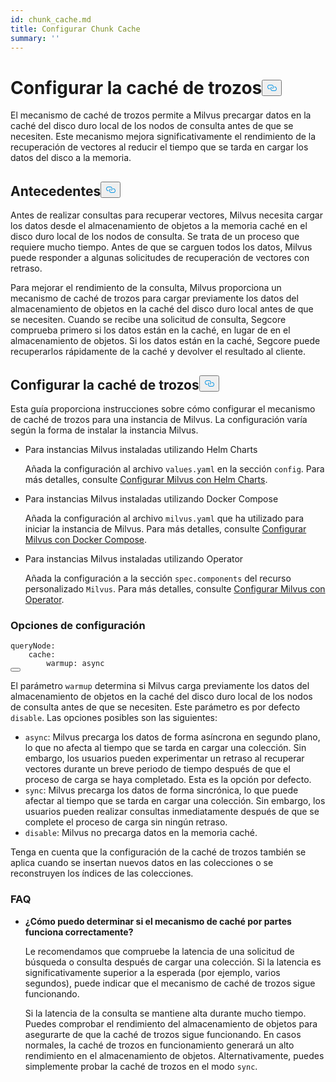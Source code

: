 ```yaml
---
id: chunk_cache.md
title: Configurar Chunk Cache
summary: ''
---
```

<h1 id="Configure-Chunk-Cache" class="common-anchor-header">Configurar la caché de trozos<button data-href="#Configure-Chunk-Cache" class="anchor-icon" translate="no">
      <svg translate="no"
        aria-hidden="true"
        focusable="false"
        height="20"
        version="1.1"
        viewBox="0 0 16 16"
        width="16"
      >
        <path
          fill="#0092E4"
          fill-rule="evenodd"
          d="M4 9h1v1H4c-1.5 0-3-1.69-3-3.5S2.55 3 4 3h4c1.45 0 3 1.69 3 3.5 0 1.41-.91 2.72-2 3.25V8.59c.58-.45 1-1.27 1-2.09C10 5.22 8.98 4 8 4H4c-.98 0-2 1.22-2 2.5S3 9 4 9zm9-3h-1v1h1c1 0 2 1.22 2 2.5S13.98 12 13 12H9c-.98 0-2-1.22-2-2.5 0-.83.42-1.64 1-2.09V6.25c-1.09.53-2 1.84-2 3.25C6 11.31 7.55 13 9 13h4c1.45 0 3-1.69 3-3.5S14.5 6 13 6z"
        ></path>
      </svg>
    </button></h1><p>El mecanismo de caché de trozos permite a Milvus precargar datos en la caché del disco duro local de los nodos de consulta antes de que se necesiten. Este mecanismo mejora significativamente el rendimiento de la recuperación de vectores al reducir el tiempo que se tarda en cargar los datos del disco a la memoria.</p>
<h2 id="Background" class="common-anchor-header">Antecedentes<button data-href="#Background" class="anchor-icon" translate="no">
      <svg translate="no"
        aria-hidden="true"
        focusable="false"
        height="20"
        version="1.1"
        viewBox="0 0 16 16"
        width="16"
      >
        <path
          fill="#0092E4"
          fill-rule="evenodd"
          d="M4 9h1v1H4c-1.5 0-3-1.69-3-3.5S2.55 3 4 3h4c1.45 0 3 1.69 3 3.5 0 1.41-.91 2.72-2 3.25V8.59c.58-.45 1-1.27 1-2.09C10 5.22 8.98 4 8 4H4c-.98 0-2 1.22-2 2.5S3 9 4 9zm9-3h-1v1h1c1 0 2 1.22 2 2.5S13.98 12 13 12H9c-.98 0-2-1.22-2-2.5 0-.83.42-1.64 1-2.09V6.25c-1.09.53-2 1.84-2 3.25C6 11.31 7.55 13 9 13h4c1.45 0 3-1.69 3-3.5S14.5 6 13 6z"
        ></path>
      </svg>
    </button></h2><p>Antes de realizar consultas para recuperar vectores, Milvus necesita cargar los datos desde el almacenamiento de objetos a la memoria caché en el disco duro local de los nodos de consulta. Se trata de un proceso que requiere mucho tiempo. Antes de que se carguen todos los datos, Milvus puede responder a algunas solicitudes de recuperación de vectores con retraso.</p>
<p>Para mejorar el rendimiento de la consulta, Milvus proporciona un mecanismo de caché de trozos para cargar previamente los datos del almacenamiento de objetos en la caché del disco duro local antes de que se necesiten. Cuando se recibe una solicitud de consulta, Segcore comprueba primero si los datos están en la caché, en lugar de en el almacenamiento de objetos. Si los datos están en la caché, Segcore puede recuperarlos rápidamente de la caché y devolver el resultado al cliente.</p>
<h2 id="Configure-Chunk-Cache" class="common-anchor-header">Configurar la caché de trozos<button data-href="#Configure-Chunk-Cache" class="anchor-icon" translate="no">
      <svg translate="no"
        aria-hidden="true"
        focusable="false"
        height="20"
        version="1.1"
        viewBox="0 0 16 16"
        width="16"
      >
        <path
          fill="#0092E4"
          fill-rule="evenodd"
          d="M4 9h1v1H4c-1.5 0-3-1.69-3-3.5S2.55 3 4 3h4c1.45 0 3 1.69 3 3.5 0 1.41-.91 2.72-2 3.25V8.59c.58-.45 1-1.27 1-2.09C10 5.22 8.98 4 8 4H4c-.98 0-2 1.22-2 2.5S3 9 4 9zm9-3h-1v1h1c1 0 2 1.22 2 2.5S13.98 12 13 12H9c-.98 0-2-1.22-2-2.5 0-.83.42-1.64 1-2.09V6.25c-1.09.53-2 1.84-2 3.25C6 11.31 7.55 13 9 13h4c1.45 0 3-1.69 3-3.5S14.5 6 13 6z"
        ></path>
      </svg>
    </button></h2><p>Esta guía proporciona instrucciones sobre cómo configurar el mecanismo de caché de trozos para una instancia de Milvus. La configuración varía según la forma de instalar la instancia Milvus.</p>
<ul>
<li><p>Para instancias Milvus instaladas utilizando Helm Charts</p>
<p>Añada la configuración al archivo <code translate="no">values.yaml</code> en la sección <code translate="no">config</code>. Para más detalles, consulte <a href="/docs/es/v2.4.x/configure-helm.md">Configurar Milvus con Helm Charts</a>.</p></li>
<li><p>Para instancias Milvus instaladas utilizando Docker Compose</p>
<p>Añada la configuración al archivo <code translate="no">milvus.yaml</code> que ha utilizado para iniciar la instancia de Milvus. Para más detalles, consulte <a href="/docs/es/v2.4.x/configure-docker.md">Configurar Milvus con Docker Compose</a>.</p></li>
<li><p>Para instancias Milvus instaladas utilizando Operator</p>
<p>Añada la configuración a la sección <code translate="no">spec.components</code> del recurso personalizado <code translate="no">Milvus</code>. Para más detalles, consulte <a href="/docs/es/v2.4.x/configure_operator.md">Configurar Milvus con Operator</a>.</p></li>
</ul>
<h3 id="Configuration-options" class="common-anchor-header">Opciones de configuración</h3><pre><code translate="no" class="language-yaml"><span class="hljs-attr">queryNode</span>:
    <span class="hljs-attr">cache</span>:
        <span class="hljs-attr">warmup</span>: <span class="hljs-keyword">async</span>
<button class="copy-code-btn"></button></code></pre>
<p>El parámetro <code translate="no">warmup</code> determina si Milvus carga previamente los datos del almacenamiento de objetos en la caché del disco duro local de los nodos de consulta antes de que se necesiten. Este parámetro es por defecto <code translate="no">disable</code>. Las opciones posibles son las siguientes:</p>
<ul>
<li><code translate="no">async</code>: Milvus precarga los datos de forma asíncrona en segundo plano, lo que no afecta al tiempo que se tarda en cargar una colección. Sin embargo, los usuarios pueden experimentar un retraso al recuperar vectores durante un breve periodo de tiempo después de que el proceso de carga se haya completado.  Esta es la opción por defecto.</li>
<li><code translate="no">sync</code>: Milvus precarga los datos de forma sincrónica, lo que puede afectar al tiempo que se tarda en cargar una colección. Sin embargo, los usuarios pueden realizar consultas inmediatamente después de que se complete el proceso de carga sin ningún retraso.</li>
<li><code translate="no">disable</code>: Milvus no precarga datos en la memoria caché.</li>
</ul>
<p>Tenga en cuenta que la configuración de la caché de trozos también se aplica cuando se insertan nuevos datos en las colecciones o se reconstruyen los índices de las colecciones.</p>
<h3 id="FAQ" class="common-anchor-header">FAQ</h3><ul>
<li><p><strong>¿Cómo puedo determinar si el mecanismo de caché por partes funciona correctamente?</strong></p>
<p>Le recomendamos que compruebe la latencia de una solicitud de búsqueda o consulta después de cargar una colección. Si la latencia es significativamente superior a la esperada (por ejemplo, varios segundos), puede indicar que el mecanismo de caché de trozos sigue funcionando.</p>
<p>Si la latencia de la consulta se mantiene alta durante mucho tiempo. Puedes comprobar el rendimiento del almacenamiento de objetos para asegurarte de que la caché de trozos sigue funcionando. En casos normales, la caché de trozos en funcionamiento generará un alto rendimiento en el almacenamiento de objetos. Alternativamente, puedes simplemente probar la caché de trozos en el modo <code translate="no">sync</code>.</p></li>
</ul>
